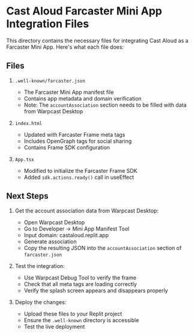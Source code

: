 # Cast Aloud Farcaster Mini App Integration Files

This directory contains the necessary files for integrating Cast Aloud as a Farcaster Mini App. Here's what each file does:

## Files

1. `.well-known/farcaster.json`
   - The Farcaster Mini App manifest file
   - Contains app metadata and domain verification
   - Note: The `accountAssociation` section needs to be filled with data from Warpcast Desktop

2. `index.html`
   - Updated with Farcaster Frame meta tags
   - Includes OpenGraph tags for social sharing
   - Contains Frame SDK configuration

3. `App.tsx`
   - Modified to initialize the Farcaster Frame SDK
   - Added `sdk.actions.ready()` call in useEffect

## Next Steps

1. Get the account association data from Warpcast Desktop:
   - Open Warpcast Desktop
   - Go to Developer → Mini App Manifest Tool
   - Input domain: castaloud.replit.app
   - Generate association
   - Copy the resulting JSON into the `accountAssociation` section of `farcaster.json`

2. Test the integration:
   - Use Warpcast Debug Tool to verify the frame
   - Check that all meta tags are loading correctly
   - Verify the splash screen appears and disappears properly

3. Deploy the changes:
   - Upload these files to your Replit project
   - Ensure the `.well-known` directory is accessible
   - Test the live deployment 